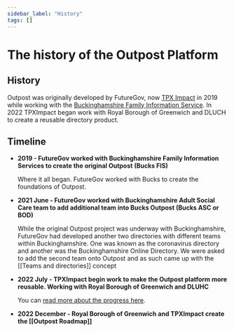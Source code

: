 ```yaml
---
sidebar_label: "History"
tags: []
---
```


# The history of the Outpost Platform

## History

Outpost was originally developed by FutureGov, now [TPX Impact](https://tpximpact.com/) in 2019 while working with the [Buckinghamshire Family Information Service](https://directory.familyinfo.buckinghamshire.gov.uk/). In 2022 TPXImpact began work with Royal Borough of Greenwich and DLUCH to create a reusable directory product.

## Timeline

- **2019 - FutureGov worked with Buckinghamshire Family Information Services to create the original Outpost (Bucks FIS)**

  Where it all began. FutureGov worked with Bucks to create the foundations of Outpost.

- **2021 June - FutureGov worked with Buckinghamshire Adult Social Care team to add additional team into Bucks Outpost (Bucks ASC or BOD)**

  While the original Outpost project was underway with Buckinghamshire, FutureGov had developed another two directories with different teams within Buckinghamshire. One was known as the coronavirus directory and another was the Buckinghamshire Online Directory.
  We were asked to add the second team onto Outpost and as such came up with the [[Teams and directories]] concept

- **2022 July - TPXImpact begin work to make the Outpost platform more reusable. Working with Royal Borough of Greenwich and DLUHC**

  You can [read more about the progress here](https://www.royalgreenwich.gov.uk/blog/digital/post/117/join-us-on-a-mission-to-build-a-reusable-open-source-community-directory-product-for-local-gov).

- **2022 December - Royal Borough of Greenwich and TPXImpact create the [[Outpost Roadmap]]**

